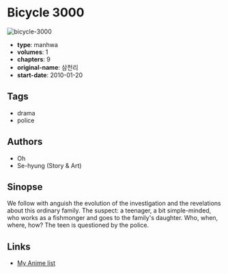 # Bicycle 3000

![bicycle-3000](https://cdn.myanimelist.net/images/manga/1/229833.jpg)

-   **type**: manhwa
-   **volumes**: 1
-   **chapters**: 9
-   **original-name**: 삼천리
-   **start-date**: 2010-01-20

## Tags

-   drama
-   police

## Authors

-   Oh
-   Se-hyung (Story & Art)

## Sinopse

We follow with anguish the evolution of the investigation and the revelations about this ordinary family. The suspect: a teenager, a bit simple-minded, who works as a fishmonger and goes to the family's daughter. Who, when, where, how? The teen is questioned by the police.

## Links

-   [My Anime list](https://myanimelist.net/manga/121394/Bicycle_3000)
